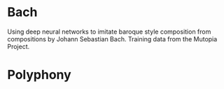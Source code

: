 # Bach
Using deep neural networks to imitate baroque style composition from compositions by Johann Sebastian Bach. Training data from the Mutopia Project.
# Polyphony
